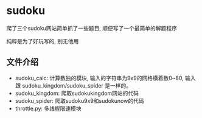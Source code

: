 # sudoku
爬了三个sudoku网站简单抓了一些题目, 顺便写了一个最简单的解题程序

纯粹是为了好玩写的, 别无他用

## 文件介绍

- sudoku_calc: 计算数独的模块, 输入的字符串为9x9的网格横着数0~80, 输入跟 sudoku_kingdom/sudoku_spider 是一样的。
- sudoku_kingdom: 爬取sudokukingdom网站的代码
- sudoku_spider: 爬取sudoku9x9和sudokunow的代码
- throttle.py: 多线程限速模块
